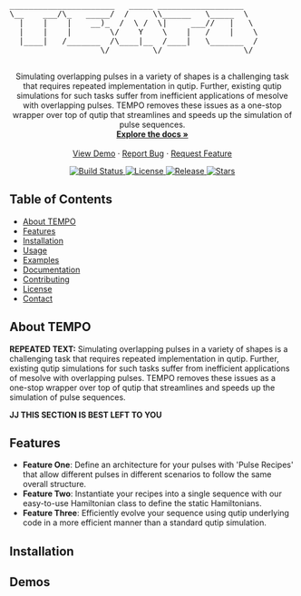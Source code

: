 <!-- PROJECT LOGO -->
<p align="center">
  <pre>
______________________   _____ __________________   
\__    ___/\_   _____/  /     \\______   \_____  \  
  |    |    |    __)_  /  \ /  \|     ___//   |   \ 
  |    |    |        \/    Y    \    |   /    |    \
  |____|   /_______  /\____|__  /____|   \_______  /
                   \/         \/                 \/                                   
  </pre>

  <p align="center">
    Simulating overlapping pulses in a variety of shapes is a challenging task that requires repeated implementation 
    in qutip. Further, existing qutip simulations for such tasks suffer from inefficient applications of mesolve 
    with overlapping pulses. TEMPO removes these issues as a one-stop wrapper over top of qutip that streamlines and speeds up the simulation of pulse sequences. 
    <br />
    <a href="https://github.com/username/tempo"><strong>Explore the docs »</strong></a>
    <br />
    <br />
    <a href="https://github.com/username/tempo">View Demo</a>
    ·
    <a href="https://github.com/username/tempo/issues">Report Bug</a>
    ·
    <a href="https://github.com/username/tempo/issues">Request Feature</a>
  </p>
</p>

<!-- Badges -->
<p align="center">
  <a href="https://github.com/username/tempo/actions/workflows/main.yml">
    <img src="https://github.com/username/tempo/actions/workflows/main.yml/badge.svg" alt="Build Status">
  </a>
  <a href="https://github.com/username/tempo/blob/main/LICENSE">
    <img src="https://img.shields.io/github/license/username/tempo.svg" alt="License">
  </a>
  <a href="https://github.com/username/tempo/releases">
    <img src="https://img.shields.io/github/v/release/username/tempo.svg" alt="Release">
  </a>
  <a href="https://github.com/username/tempo/stargazers">
    <img src="https://img.shields.io/github/stars/username/tempo.svg" alt="Stars">
  </a>
</p>

<!-- Table of Contents -->
## Table of Contents

- [About TEMPO](#about-tempo)
- [Features](#features)
- [Installation](#installation)
- [Usage](#usage)
- [Examples](#examples)
- [Documentation](#documentation)
- [Contributing](#contributing)
- [License](#license)
- [Contact](#contact)

## About TEMPO

**REPEATED TEXT:** Simulating overlapping pulses in a variety of shapes is a challenging task that requires repeated implementation in qutip. Further, existing qutip simulations for such tasks suffer from inefficient applications of mesolve with overlapping pulses. TEMPO removes these issues as a one-stop wrapper over top of qutip that streamlines and speeds up the simulation of pulse sequences. 

**JJ THIS SECTION IS BEST LEFT TO YOU**

## Features

- **Feature One**: Define an architecture for your pulses with 'Pulse Recipes' that allow different pulses in different scenarios to follow the same overall structure.
- **Feature Two**: Instantiate your recipes into a single sequence with our easy-to-use Hamiltonian class to define the static Hamiltonians.
- **Feature Three**: Efficiently evolve your sequence using qutip underlying code in a more efficient manner than a standard qutip simulation.

## Installation

## Demos

